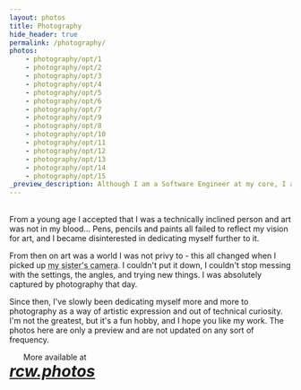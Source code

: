 ```yaml
---
layout: photos
title: Photography
hide_header: true
permalink: /photography/
photos:
    - photography/opt/1
    - photography/opt/2
    - photography/opt/3
    - photography/opt/4
    - photography/opt/5
    - photography/opt/6
    - photography/opt/7
    - photography/opt/9
    - photography/opt/8
    - photography/opt/10
    - photography/opt/11
    - photography/opt/12
    - photography/opt/13
    - photography/opt/14
    - photography/opt/15
_preview_description: Although I am a Software Engineer at my core, I also do photography. Take a look at some of my best work from 2019 to 2021.
---
```

<br>
From a young age I accepted that I was a technically inclined person and art was not in my blood...
Pens, pencils and paints all failed to reflect my vision for art, and I became disinterested in dedicating myself further to it.

From then on art was a world I was not privy to - this all changed when I picked up <abbr title="a Nikon D3300, also my first camera">my sister's camera</abbr>.
I couldn't put it down, I couldn't stop messing with the settings, the angles, and trying new things. I was absolutely captured by photography that day.

Since then, I've slowly been dedicating myself more and more to photography as a way of artistic expression and out of technical curiosity.
I'm not the greatest, but it's a fun hobby, and I hope you like my work. The photos here are only a preview
and are not updated on any sort of frequency.

<div class="text-center callout-section">
    <span style="margin: 25px;">More available at</span>
    <h1 style="margin: 0;"><a href="https://www.rcw.photos/"><i>rcw.photos</i></a></h1>
</div>
